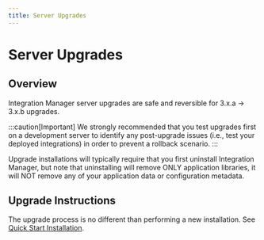 ```yaml
---
title: Server Upgrades
---
```


# Server Upgrades

## Overview

Integration Manager server upgrades are safe and reversible for 3.x.a → 3.x.b upgrades. 

   :::caution[Important]
      We strongly recommended that you test upgrades first on a development server to identify any post-upgrade issues (i.e., test your deployed integrations) in order to prevent a rollback scenario.
   :::

Upgrade installations will typically require that you first uninstall Integration Manager, but note that uninstalling will remove ONLY application libraries, it will NOT remove any of your application data or configuration metadata.

## Upgrade Instructions

The upgrade process is no different than performing a new installation. See [Quick Start Installation](../../quickstart-install).
